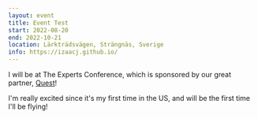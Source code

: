 ```yaml
---
layout: event
title: Event Test
start: 2022-08-20
end: 2022-10-21
location: Lärkträdsvägen, Strängnäs, Sverige
info: https://izaacj.github.io/
---
```

I will be at The Experts Conference, which is sponsored by our great partner, [Quest](https://www.quest.com/)!

I'm really excited since it's my first time in the US, and will be the first time I'll be flying!